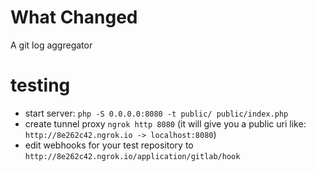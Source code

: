 # What Changed
A git log aggregator


# testing

  * start server: `php -S 0.0.0.0:8080 -t public/ public/index.php`
  * create tunnel proxy `ngrok http 8080` (it will give you a public uri like: `http://8e262c42.ngrok.io -> localhost:8080`)
  * edit webhooks for your test repository to `http://8e262c42.ngrok.io/application/gitlab/hook`
